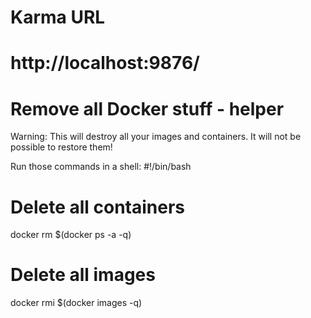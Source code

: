 # Karma URL
# http://localhost:9876/



# Remove all Docker stuff - helper
Warning: This will destroy all your images and containers. It will not be possible to restore them!

Run those commands in a shell:
#!/bin/bash
# Delete all containers
docker rm $(docker ps -a -q)
# Delete all images
docker rmi $(docker images -q)